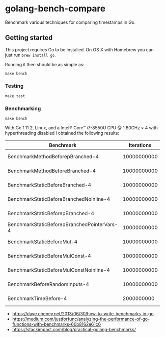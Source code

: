 # golang-bench-compare

Benchmark various techniques for comparing timestamps in Go.

## Getting started

This project requires Go to be installed. On OS X with Homebrew you can just run `brew install go`.

Running it then should be as simple as:

```console
make bench
```

### Testing

``make test``

### Benchmarking

``make bench``

With Go 1.11.2, Linux, and a Intel® Core™ i7-8550U CPU @ 1.80GHz × 4 with hyperthreading disabled I obtained the following results:

| Benchmark                                   | Iterations  | Time       |
| ------------------------------------------- | ----------- | ---------- |
| BenchmarkMethodBeforepBranched-4            | 10000000000 | 1.69 ns/op |
| BenchmarkMethodBeforeBranched-4             | 10000000000 | 0.56 ns/op |
| BenchmarkStaticBeforeBranched-4             | 10000000000 | 0.56 ns/op |
| BenchmarkStaticBeforeBranchedNoinline-4     | 10000000000 | 4.56 ns/op |
| BenchmarkStaticBeforepBranched-4            | 10000000000 | 1.75 ns/op |
| BenchmarkStaticBeforepBranchedPointerVars-4 | 10000000000 | 1.92 ns/op |
| BenchmarkStaticBeforeMul-4                  | 10000000000 | 3.94 ns/op |
| BenchmarkStaticBeforeMulConst-4             | 10000000000 | 1.12 ns/op |
| BenchmarkStaticBeforeMulConstNoinline-4     | 10000000000 | 3.83 ns/op |
| BenchmarkBeforeRandomInputs-4               | 10000000000 | 1.15 ns/op |
| BenchmarkTimeBefore-4                       | 2000000000  | 12.9 ns/op |

- https://dave.cheney.net/2013/06/30/how-to-write-benchmarks-in-go
- https://medium.com/justforfunc/analyzing-the-performance-of-go-functions-with-benchmarks-60b8162e61c6
- https://stackimpact.com/blog/practical-golang-benchmarks/
